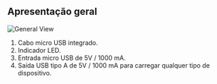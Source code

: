 ## Apresentação geral

![General View](http://static.energysistem.com/images/manuals/42251/55d33eb60ee5c.jpg)

1. Cabo micro USB integrado.
2. Indicador LED.
3. Entrada  micro USB de 5V / 1000 mA.
4. Saída USB tipo A de 5V / 1000 mA para carregar qualquer tipo de dispositivo.



